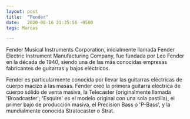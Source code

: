 ```yaml
---
layout: post
title:  "Fender"
date:   2020-08-16 21:35:56 -0500
tags: Marcas

---
```


Fender Musical Instruments Corporation, inicialmente llamada Fender Electric Instrument Manufacturing Company, fue fundada por Leo Fender en la década de 1940, siendo una de las más conocidas empresas fabricantes de guitarras y bajos eléctricos.

Fender es particularmente conocida por llevar las guitarras eléctricas de cuerpo macizo a las masas. Fender creó la primera guitarra eléctrica de cuerpo sólido de venta masiva, la Telecaster (originalmente llamada 'Broadcaster'; 'Esquire' es el modelo original con una sola pastilla), el primer bajo de producción masiva, el Precision Bass o 'P-Bass', y la mundialmente conocida Stratocaster o Strat. 
